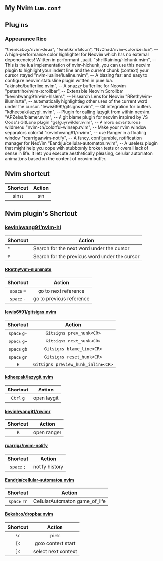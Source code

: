 ## My Nvim `Lua.conf`

## Plugins

### Appearance Rice

"theniceboy/nvim-deus",
"fenetikm/falcon",
"NvChad/nvim-colorizer.lua", -- A high-performance color highlighter for Neovim which has no external dependencies! Written in performant Luajit.
"shellRaining/hlchunk.nvim", -- This is the lua implementation of nvim-hlchunk, you can use this neovim plugin to highlight your indent line and the current chunk (context) your cursor stayed
"nvim-lualine/lualine.nvim", -- A blazing fast and easy to configure neovim statusline plugin written in pure lua.
"akinsho/bufferline.nvim", -- A snazzy bufferline for Neovim
"petertriho/nvim-scrollbar", -- Extensible Neovim Scrollbar
"kevinhwang91/nvim-hlslens", -- Hlsearch Lens for Neovim
"RRethy/vim-illuminate", -- automatically highlighting other uses of the current word under the cursor.
"lewis6991/gitsigns.nvim", -- Git integration for buffers
"kdheepak/lazygit.nvim", -- Plugin for calling lazygit from within neovim.
"APZelos/blamer.nvim", -- A git blame plugin for neovim inspired by VS Code's GitLens plugin
"gelguy/wilder.nvim", -- A more adventurous wildmenu
"nvim-zh/colorful-winsep.nvim", -- Make your nvim window separators colorful
"kevinhwang91/rnvimr", -- use Ranger in a floating window
"rcarriga/nvim-notify", -- A fancy, configurable, notification manager for NeoVim
"Eandrju/cellular-automaton.nvim", -- A useless plugin that might help you cope with stubbornly broken tests or overall lack of sense in life. It lets you execute aesthetically pleasing, cellular automaton animations based on the content of neovim buffer.

## Nvim shortcut

| Shortcut | Action |
| :------: | :----: |
|  sinst   |  stn   |

## Nvim plugin's Shortcut

### [kevinhwang91/nvim-hl](http://www.github.com/kevinhwang91/nvim-hlslens)

| Shortcut | Action                                        |
| -------- | --------------------------------------------- |
| `*`      | Search for the next word under the cursor     |
| `#`      | Search for the previous word under the cursor |

#### [RRethy/vim-illuminate](http://www.github.com/RRethy/vim-illuminate)

|  Shortcut   |          Action          |
| :---------: | :----------------------: |
| `space` `=` |   go to next reference   |
| `space` `-` | go to previous reference |

#### [lewis6991/gitsigns.nvim](http://www.github.com/lewis6991/gitsigns.nvim)

|   Shortcut   |               Action               |
| :----------: | :--------------------------------: |
| `space` `g-` |      `Gitsigns prev_hunk<CR>`      |
| `space` `g=` |      `Gitsigns next_hunk<CR>`      |
| `space` `gb` |     `Gitsigns blame_line<CR>`      |
| `space` `gr` |     `Gitsigns reset_hunk<CR>`      |
|     `H`      | `Gitsigns preview_hunk_inline<CR>` |

#### [kdheepak/lazygit.nvim](http://www.github.com/kdheepak/lazygit.nvim)

|  Shortcut  |   Action    |
| :--------: | :---------: |
| `Ctrl` `g` | open laygit |

#### [kevinhwang91/rnvimr](http://www.github.com/kevinhwang91/rnvimr)

| Shortcut |   Action    |
| :------: | :---------: |
|   `R`    | open ranger |

#### [rcarriga/nvim-notify](http://www.github.com/rcarriga/nvim-notify)

|  Shortcut   |     Action     |
| :---------: | :------------: |
| `space` `;` | notify history |

#### [Eandrju/cellular-automaton.nvim](http://www.github.com/Eandrju/cellular-automaton.nvim)

|   Shortcut   |             Action             |
| :----------: | :----------------------------: |
| `space` `rr` | CellularAutomaton game_of_life |

#### [Bekaboo/dropbar.nvim](http://www.github.com/Eandrju/Bekaboo/dropbar.nvim)

| Shortcut |       Action        |
| :------: | :-----------------: |
|   `\d`   |        pick         |
|   `[c`   | goto context start  |
|   `]c`   | select next context |
